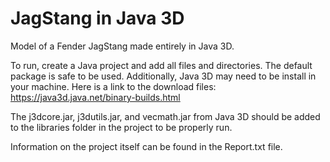 # JagStang in Java 3D

Model of a Fender JagStang made entirely in Java 3D. 

To run, create a Java project and add all files and directories. The default package is safe to be used. Additionally, Java 3D may need to be install in your machine. Here is a link to the download files: https://java3d.java.net/binary-builds.html

The j3dcore.jar, j3dutils.jar, and vecmath.jar from Java 3D should be added to the libraries folder in the project to be properly run.

Information on the project itself can be found in the Report.txt file.
